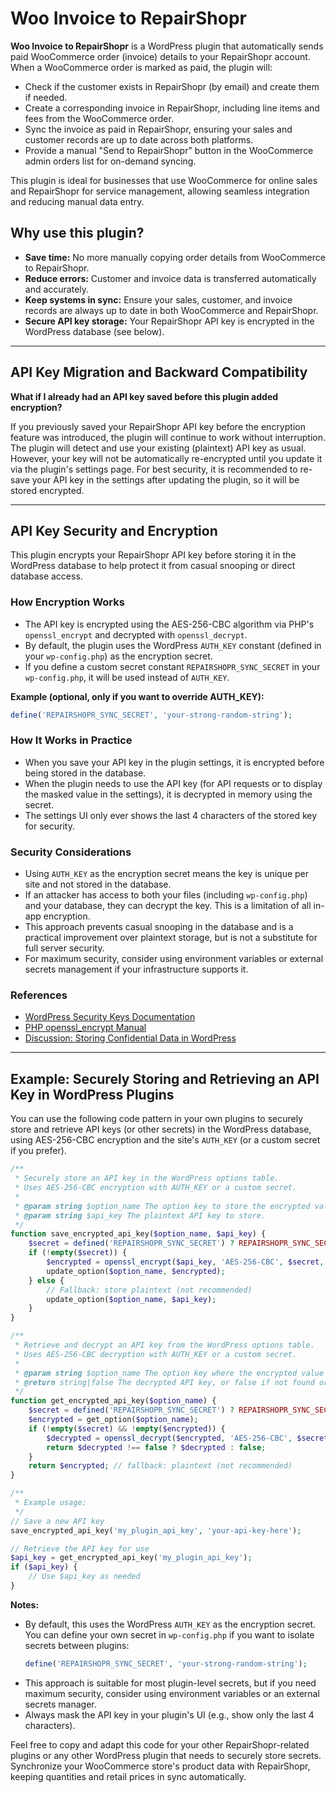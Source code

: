 # Woo Invoice to RepairShopr

**Woo Invoice to RepairShopr** is a WordPress plugin that automatically sends paid WooCommerce order (invoice) details to your RepairShopr account. When a WooCommerce order is marked as paid, the plugin will:

- Check if the customer exists in RepairShopr (by email) and create them if needed.
- Create a corresponding invoice in RepairShopr, including line items and fees from the WooCommerce order.
- Sync the invoice as paid in RepairShopr, ensuring your sales and customer records are up to date across both platforms.
- Provide a manual "Send to RepairShopr" button in the WooCommerce admin orders list for on-demand syncing.

This plugin is ideal for businesses that use WooCommerce for online sales and RepairShopr for service management, allowing seamless integration and reducing manual data entry.

## Why use this plugin?

- **Save time:** No more manually copying order details from WooCommerce to RepairShopr.
- **Reduce errors:** Customer and invoice data is transferred automatically and accurately.
- **Keep systems in sync:** Ensure your sales, customer, and invoice records are always up to date in both WooCommerce and RepairShopr.
- **Secure API key storage:** Your RepairShopr API key is encrypted in the WordPress database (see below).

---
## API Key Migration and Backward Compatibility

**What if I already had an API key saved before this plugin added encryption?**

If you previously saved your RepairShopr API key before the encryption feature was introduced, the plugin will continue to work without interruption. The plugin will detect and use your existing (plaintext) API key as usual. However, your key will not be automatically re-encrypted until you update it via the plugin's settings page. For best security, it is recommended to re-save your API key in the settings after updating the plugin, so it will be stored encrypted.

---
## API Key Security and Encryption

This plugin encrypts your RepairShopr API key before storing it in the WordPress database to help protect it from casual snooping or direct database access.

### How Encryption Works

- The API key is encrypted using the AES-256-CBC algorithm via PHP's `openssl_encrypt` and decrypted with `openssl_decrypt`.
- By default, the plugin uses the WordPress `AUTH_KEY` constant (defined in your `wp-config.php`) as the encryption secret.
- If you define a custom secret constant `REPAIRSHOPR_SYNC_SECRET` in your `wp-config.php`, it will be used instead of `AUTH_KEY`.

**Example (optional, only if you want to override AUTH_KEY):**
```php
define('REPAIRSHOPR_SYNC_SECRET', 'your-strong-random-string');
```

### How It Works in Practice

- When you save your API key in the plugin settings, it is encrypted before being stored in the database.
- When the plugin needs to use the API key (for API requests or to display the masked value in the settings), it is decrypted in memory using the secret.
- The settings UI only ever shows the last 4 characters of the stored key for security.

### Security Considerations

- Using `AUTH_KEY` as the encryption secret means the key is unique per site and not stored in the database.
- If an attacker has access to both your files (including `wp-config.php`) and your database, they can decrypt the key. This is a limitation of all in-app encryption.
- This approach prevents casual snooping in the database and is a practical improvement over plaintext storage, but is not a substitute for full server security.
- For maximum security, consider using environment variables or external secrets management if your infrastructure supports it.

### References

- [WordPress Security Keys Documentation](https://wordpress.org/support/article/editing-wp-config-php/#security-keys)
- [PHP openssl_encrypt Manual](https://www.php.net/manual/en/function.openssl-encrypt.php)
- [Discussion: Storing Confidential Data in WordPress](https://felix-arntz.me/blog/storing-confidential-data-in-wordpress/)

---

## Example: Securely Storing and Retrieving an API Key in WordPress Plugins

You can use the following code pattern in your own plugins to securely store and retrieve API keys (or other secrets) in the WordPress database, using AES-256-CBC encryption and the site's `AUTH_KEY` (or a custom secret if you prefer).

```php
/**
 * Securely store an API key in the WordPress options table.
 * Uses AES-256-CBC encryption with AUTH_KEY or a custom secret.
 *
 * @param string $option_name The option key to store the encrypted value under.
 * @param string $api_key The plaintext API key to store.
 */
function save_encrypted_api_key($option_name, $api_key) {
    $secret = defined('REPAIRSHOPR_SYNC_SECRET') ? REPAIRSHOPR_SYNC_SECRET : (defined('AUTH_KEY') ? AUTH_KEY : '');
    if (!empty($secret)) {
        $encrypted = openssl_encrypt($api_key, 'AES-256-CBC', $secret, 0, substr(hash('sha256', $secret), 0, 16));
        update_option($option_name, $encrypted);
    } else {
        // Fallback: store plaintext (not recommended)
        update_option($option_name, $api_key);
    }
}

/**
 * Retrieve and decrypt an API key from the WordPress options table.
 * Uses AES-256-CBC decryption with AUTH_KEY or a custom secret.
 *
 * @param string $option_name The option key where the encrypted value is stored.
 * @return string|false The decrypted API key, or false if not found or decryption fails.
 */
function get_encrypted_api_key($option_name) {
    $secret = defined('REPAIRSHOPR_SYNC_SECRET') ? REPAIRSHOPR_SYNC_SECRET : (defined('AUTH_KEY') ? AUTH_KEY : '');
    $encrypted = get_option($option_name);
    if (!empty($secret) && !empty($encrypted)) {
        $decrypted = openssl_decrypt($encrypted, 'AES-256-CBC', $secret, 0, substr(hash('sha256', $secret), 0, 16));
        return $decrypted !== false ? $decrypted : false;
    }
    return $encrypted; // fallback: plaintext (not recommended)
}

/**
 * Example usage:
 */
// Save a new API key
save_encrypted_api_key('my_plugin_api_key', 'your-api-key-here');

// Retrieve the API key for use
$api_key = get_encrypted_api_key('my_plugin_api_key');
if ($api_key) {
    // Use $api_key as needed
}
```

**Notes:**
- By default, this uses the WordPress `AUTH_KEY` as the encryption secret. You can define your own secret in `wp-config.php` if you want to isolate secrets between plugins:
  ```php
  define('REPAIRSHOPR_SYNC_SECRET', 'your-strong-random-string');
  ```
- This approach is suitable for most plugin-level secrets, but if you need maximum security, consider using environment variables or an external secrets manager.
- Always mask the API key in your plugin's UI (e.g., show only the last 4 characters).

Feel free to copy and adapt this code for your other RepairShopr-related plugins or any other WordPress plugin that needs to securely store secrets.
Synchronize your WooCommerce store's product data with RepairShopr, keeping quantities and retail prices in sync automatically.
